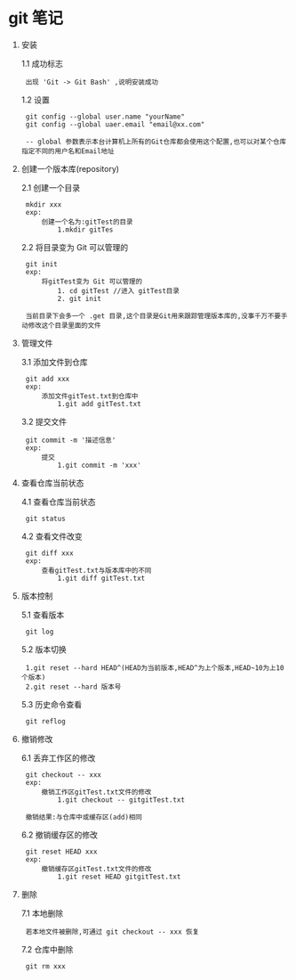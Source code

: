 # git 笔记

1. 安装

	1.1 成功标志

		出现 'Git -> Git Bash' ,说明安装成功

	1.2 设置

		git config --global user.name "yourName"
		git config --global uaer.email "email@xx.com"

		-- global 参数表示本台计算机上所有的Git仓库都会使用这个配置,也可以对某个仓库指定不同的用户名和Email地址

2. 创建一个版本库(repository)

	2.1 创建一个目录

		mkdir xxx
		exp:
			创建一个名为:gitTest的目录
				1.mkdir gitTes

	2.2 将目录变为 Git 可以管理的

		git init
		exp: 
			将gitTest变为 Git 可以管理的
				1. cd gitTest //进入 gitTest目录
				2. git init

		当前目录下会多一个 .get 目录,这个目录是Git用来跟踪管理版本库的,没事千万不要手动修改这个目录里面的文件

3. 管理文件

	3.1 添加文件到仓库

		git add xxx
		exp:
			添加文件gitTest.txt到仓库中
				1.git add gitTest.txt

	3.2 提交文件

		git commit -m '描述信息'
		exp:
			提交
				1.git commit -m 'xxx'


4. 查看仓库当前状态

	4.1 查看仓库当前状态

		git status

	4.2 查看文件改变

		git diff xxx
		exp:
			查看gitTest.txt与版本库中的不同
				1.git diff gitTest.txt

5. 版本控制

	5.1 查看版本
		
		git log

	5.2 版本切换

		1.git reset --hard HEAD^(HEAD为当前版本,HEAD^为上个版本,HEAD~10为上10个版本)
		2.git reset --hard 版本号

	5.3 历史命令查看

		git reflog

6. 撤销修改

	6.1 丢弃工作区的修改

		git checkout -- xxx
		exp:
			撤销工作区gitTest.txt文件的修改
				1.git checkout -- gitgitTest.txt

		撤销结果:与仓库中或缓存区(add)相同

	6.2 撤销缓存区的修改

		git reset HEAD xxx
		exp:
			撤销缓存区gitTest.txt文件的修改
				1.git reset HEAD gitgitTest.txt

7. 删除

	7.1 本地删除

		若本地文件被删除,可通过 git checkout -- xxx 恢复

	7.2 仓库中删除

		git rm xxx


			
		 
